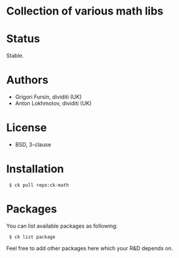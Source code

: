 Collection of various math libs 
===============================

Status
======
Stable.

Authors
=======

* Grigori Fursin, dividiti (UK)
* Anton Lokhmotov, dividiti (UK)

License
=======
* BSD, 3-clause

Installation
============
```
 $ ck pull repo:ck-math
```

Packages
========

You can list available packages as following:
```
 $ ck list package
```

Feel free to add other packages here which your R&D depends on.
